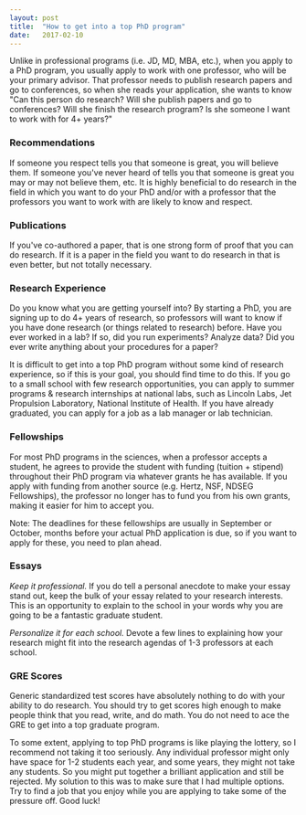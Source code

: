 ```yaml
---
layout: post
title:  "How to get into a top PhD program"
date:   2017-02-10
---
```


<p class="intro"><span class="dropcap">U</span>nlike in professional programs (i.e. JD, MD, MBA, etc.), when you apply to a PhD program, you usually apply to work with one professor, who will be your primary advisor.  That professor needs to publish research papers and go to conferences, so when she reads your application, she wants to know "Can this person do research? Will she publish papers and go to conferences?  Will she finish the research program? Is she someone I want to work with for 4+ years?" </p>

### Recommendations

 If someone you respect tells you that someone is great, you will believe them.  If someone you've never heard of tells you that someone is great you may or may not believe them, etc.  It is highly beneficial to do research in the field in which you want to do your PhD and/or with a professor that the professors you want to work with are likely to know and respect.

### Publications

If you've co-authored a paper, that is one strong form of proof that you can do research. If it is a paper in the field you want to do research in that is even better, but not totally necessary. 

### Research Experience 

Do you know what you are getting yourself into? By starting a PhD, you are signing up to do 4+ years of research, so professors will want to know if you have done research (or things related to research) before.  Have you ever worked in a lab?  If so, did you run experiments?  Analyze data? Did you ever write anything about your procedures for a paper? 

It is difficult to get into a top PhD program without some kind of research experience, so if this is your goal, you should find time to do this.  If you go to a small school with few research opportunities, you can apply to summer programs & research internships at national labs, such as Lincoln Labs, Jet Propulsion Laboratory, National Institute of Health. If you have already graduated, you can apply for a job as a lab manager or lab technician. 

### Fellowships 

For most PhD programs in the sciences, when a professor accepts a student, he agrees to provide the student with funding (tuition + stipend) throughout their PhD program via whatever grants he has available.   If you apply with funding from another source (e.g. Hertz, NSF, NDSEG Fellowships), the professor no longer has to fund you from his own grants, making it easier for him to accept you. 

Note: The deadlines for these fellowships are usually in September or October, months before your actual PhD application is due, so if you want to apply for these, you need to plan ahead. 

### Essays 

*Keep it professional.* If you do tell a personal anecdote to make your essay stand out, keep the bulk of your essay related to your research interests.  This is an opportunity to explain to the school in your words why you are going to be a fantastic graduate student.  

*Personalize it for each school.*  Devote a few lines to explaining how your research might fit into the research agendas of 1-3 professors at each school. 

### GRE Scores 

Generic standardized test scores have absolutely nothing to do with your ability to do research. You should try to get scores high enough to make people think that you read, write, and do math. You do not need to ace the GRE to get into a top graduate program. 

To some extent, applying to top PhD programs is like playing the lottery, so I recommend not taking it too seriously.  Any individual professor might only have space for 1-2 students each year, and some years, they might not take any students. So you might put together a brilliant application and still be rejected.  My solution to this was to make sure that I had multiple options. Try to find a job that you enjoy while you are applying to take some of the pressure off.  Good luck! 